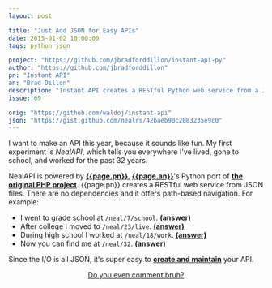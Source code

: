 ```yaml
---
layout: post

title: "Just Add JSON for Easy APIs"
date: 2015-01-02 10:00:00
tags: python json

project: "https://github.com/jbradforddillon/instant-api-py"
author: "https://github.com/jbradforddillon"
pn: "Instant API"
an: "Brad Dillon"
description: "Instant API creates a RESTful Python web service from a JSON file."
issue: 69

orig: "https://github.com/waldoj/instant-api"
json: "https://gist.github.com/nealrs/42baeb90c2083235e9c0"
---
```


I want to make an API this year, because it sounds like fun. My first experiment is _NealAPI_, which tells you everywhere I've lived, gone to school, and worked for the past 32 years.

NealAPI is powered by <strong><a href="{{page.project}}" title="{{page.pn}} on GitHub" target="_blank">{{page.pn}}</a></strong>, <strong><a href="{{ page.author }}" target="_blank" title="{{ page.an }} on GitHub">{{page.an}}</a></strong>'s Python port of <strong><a href="{{page.orig}}" title="PHP Instant-API on GitHub" target="_blank">the original PHP project</a></strong>. {{page.pn}} creates a RESTful web service from JSON files. There are no dependencies and it offers path-based navigation. For example:

- I went to grade school at `/neal/7/school`. <strong><a href="http://104.236.97.10:8080/neal/7/school" title="Click for the answer from NealAPI" target="_blank">(answer)</a></strong>
- After college I moved to `/neal/23/live`. <strong><a href="http://104.236.97.10:8080/neal/23/live" title="Click for the answer from NealAPI" target="_blank">(answer)</a></strong>
- During high school I worked at `/neal/18/work`. <strong><a href="http://104.236.97.10:8080/neal/18/work" title="Click for the answer from NealAPI" target="_blank">(answer)</a></strong>
- Now you can find me at `/neal/32`. <strong><a href="http://104.236.97.10:8080/neal/32" title="Click for the answer from NealAPI" target="_blank">(answer)</a></strong>

Since the I/O is all JSON, it's super easy to <strong><a href="{{page.json}}" title="NealAPI source data" target="_blank">create and maintain</a></strong> your API.

<center><a href="{{ page.url }}#comments" class="btn btn-primary btn-comment" title="Discuss this issue of Git @ Me online">Do you even comment bruh?</a></center>
